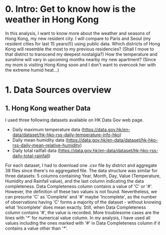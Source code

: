 # 0. Intro: Get to know how is the weather in Hong Kong

In this analysis, I want to know more about the weather and seasons of Hong Kong, my new resident city. I will compare to Paris and Seoul (my resident cities for last 15 years(!)) using public data. Which districts of Hong Kong will resemble the most to my previous residencies? (Shall I move to that district to transcend my deepest nostalgia?) How the temperature and sunshine will vary in upcoming months nearby my new apartment? (Since my mom is visiting Hong Kong soon and I don't want to overcook her with the extreme humid heat...)

# 1. Data Sources overview
## 1. Hong Kong weather Data
I used three following datasets available on HK Data Gov web page. 
- Daily maximum temperature data (https://data.gov.hk/en-data/dataset/hk-hko-rss-daily-temperature-info-hko)
- Daily mean humidity data (https://data.gov.hk/en-data/dataset/hk-hko-rss-daily-mean-relative-humidity)
- Daily total railfall data (https://data.gov.hk/en-data/dataset/hk-hko-rss-daily-total-rainfall)

For each dataset, I had to download one .csv file by district and aggregate 38 files since there's no aggregated file. The data structure was similar for three datasets: 5 columns containing Year, Month, Day, Value (Temperature, Humidity and Rainfall value), and the last column indicating the data completeness. Data Completeness column contains a value of 'C' or '#'. However, the definition of these two values is not found. Nevertheless, we can presume 'C' as 'Complete' and '#' maybe 'Incomplete', as the number of observations having 'C' forms a majority of the dataset - without knowing what 'Incomplete' does mean exactly. Still, when Data Completeness column contains '#', the value is recorded. More troublesome cases are the lines with '*\**' for numerical value column. In my analysis, I have used all values including the ones marked with '#' in Data Completeness column if it contains a value other than '*\**'. 



